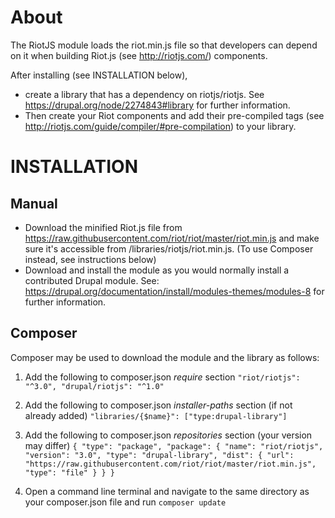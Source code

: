 About
=====
The RiotJS module loads the riot.min.js file so that developers can depend on it when building Riot.js (see http://riotjs.com/) components.

After installing (see INSTALLATION below),

  * create a library that has a dependency on riotjs/riotjs. See https://drupal.org/node/2274843#library for further information.
  * Then create your Riot components and add their pre-compiled tags (see http://riotjs.com/guide/compiler/#pre-compilation) to your library.


INSTALLATION
============

Manual
------

  * Download the minified Riot.js file from https://raw.githubusercontent.com/riot/riot/master/riot.min.js and make sure it's accessible from /libraries/riotjs/riot.min.js. (To use Composer instead, see instructions below)
  * Download and install the module as you would normally install a contributed Drupal module. See: https://drupal.org/documentation/install/modules-themes/modules-8 for further information.

Composer
--------
Composer may be used to download the module and the library as follows:

1. Add the following to composer.json _require_ section
  `
    "riot/riotjs": "^3.0",
    "drupal/riotjs": "^1.0"
  `

2. Add the following to composer.json _installer-paths_ section
(if not already added)
  `"libraries/{$name}": ["type:drupal-library"]`

3. Add the following to composer.json _repositories_ section
(your version may differ)
  `
    {
      "type": "package",
        "package": {
          "name": "riot/riotjs",
          "version": "3.0",
          "type": "drupal-library",
          "dist": {
            "url": "https://raw.githubusercontent.com/riot/riot/master/riot.min.js",
            "type": "file"
          }
        }
    }
  `

4. Open a command line terminal and navigate to the same directory as your
composer.json file and run
  `composer update`